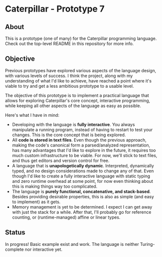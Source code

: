 # Caterpillar - Prototype 7

## About

This is a prototype (one of many) for the Caterpillar programming language.
Check out the top-level README in this repository for more info.

## Objective

Previous prototypes have explored various aspects of the language design, with
various levels of success. I think the project, along with my understanding of
what I'd like to achieve, have reached a point where it's viable to try and get
a less ambitious prototype to a usable level.

The objective of this prototype is to implement a practical language that allows
for exploring Caterpillar's core concept, interactive programming, while keeping
all other aspects of the language as easy as possible.

Here's what I have in mind:

- Developing with the language is **fully interactive**. You always manipulate a
  running program, instead of having to restart to test your changes. This is
  the core concept that is being explored.
- All **code is stored in text files**. Even though the previous approach,
  making the code's canonical form a parsed/analyzed representation, has many
  advantages that I'd like to explore in the future, it requires too much custom
  infrastructure to be viable. For now, we'll stick to text files, and thus get
  editors and version control for free.
- A language that is **unapologetically dynamic**. Interpreted, dynamically
  typed, and no design considerations made to change any of that. Even though
  I'd like to create a fully interactive language with static typing and zero
  runtime overhead at some point, for now even thinking about this is making
  things way too complicated.
- The language is **purely functional, concatenative, and stack-based**. Besides
  providing desirable properties, this is also as simple (and easy to implement)
  as it gets.
- Memory management is yet to be determined. I expect I can get away with just
  the stack for a while. After that, I'll probably go for reference counting, or
  (runtime-managed) affine or linear types.

## Status

In progress! Basic example exist and work. The language is neither Turing-complete nor interactive yet.

